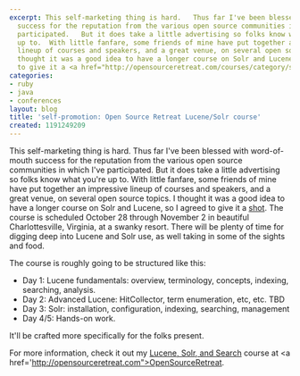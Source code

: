 ```yaml
---
excerpt: This self-marketing thing is hard.   Thus far I've been blessed with word-of-mouth
  success for the reputation from the various open source communities in which I've
  participated.   But it does take a little advertising so folks know what you're
  up to.  With little fanfare, some friends of mine have put together an impressive
  lineup of courses and speakers, and a great venue, on several open source topics.  I
  thought it was a good idea to have a longer course on Solr and Lucene, so I agreed
  to give it a <a href="http://opensourceretreat.com/courses/category/solr/">shot</a>.
categories:
- ruby
- java
- conferences
layout: blog
title: 'self-promotion: Open Source Retreat Lucene/Solr course'
created: 1191249209
---
```

This self-marketing thing is hard.   Thus far I've been blessed with word-of-mouth success for the reputation from the various open source communities in which I've participated.   But it does take a little advertising so folks know what you're up to.  With little fanfare, some friends of mine have put together an impressive lineup of courses and speakers, and a great venue, on several open source topics.  I thought it was a good idea to have a longer course on Solr and Lucene, so I agreed to give it a <a href="http://opensourceretreat.com/courses/category/solr/">shot</a>.  The course is scheduled October 28 through November 2 in beautiful Charlottesville, Virginia, at a swanky resort.  There will be plenty of time for digging deep into Lucene and Solr use, as well taking in some of the sights and food.

The course is roughly going to be structured like this:

<ul>
<li>Day 1: Lucene fundamentals: overview, terminology, concepts, indexing, searching, analysis.</li>
<li>Day 2: Advanced Lucene: HitCollector, term enumeration, etc, etc. TBD</li>
<li>Day 3: Solr: installation, configuration, indexing, searching, management</li>
<li>Day 4/5: Hands-on work.</li>
</ul>

It'll be crafted more specifically for the folks present.

For more information, check it out my <a href="http://opensourceretreat.com/courses/category/solr/">Lucene, Solr, and Search</a> course at <a href='http://opensourceretreat.com">OpenSourceRetreat</a>.
